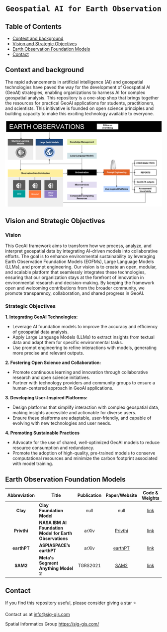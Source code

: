 # <p align=center>`Geospatial AI for Earth Observation`</p>

## Table of Contents
- [Context and background](#context-and-background)
- [Vision and Strategic Objectives](#vision-and-strategic-objectives)
- [Earth Observation Foundation Models](#earth-observation-foundation-models)
- [Contact](#contact)

## Context and background
The rapid advancements in artificial intelligence (AI) and geospatial technologies have paved the way for the development of Geospatial AI (GeoAI) strategies, enabling organizations to harness AI for complex geospatial analysis. This repository is a one-stop shop that brings together the resources for practical GeoAI applications for students, practitioners, and scientists. This initivative is founded on open science principles and building capacity to make this exciting technology available to everyone.

![alt text](https://github.com/sig-gis/open-geoai/blob/a1655db3e0970dabffb1623351c812d2f430a390/docs/images/eo_frameworks.png?raw=true)

## Vision and Strategic Objectives

### Vision 
This GeoAI framework aims to transform how we process, analyze, and interpret geospatial data by integrating AI-driven models into collaborative efforts. The goal is to enhance environmental sustainability by leveraging Earth Observation Foundation Models (EOFMs), Large Language Models (LLMs), and prompt engineering. Our vision is to create an open, modular, and scalable platform that seamlessly integrates these technologies, ensuring that our organization stays at the forefront of innovation in environmental research and decision-making. By keeping the framework open and welcoming contributions from the broader community, we promote transparency, collaboration, and shared progress in GeoAI.
### Strategic Objectives
**1. Integrating GeoAI Technologies:**
   * Leverage AI foundation models to improve the accuracy and efficiency of geospatial data analysis.
   * Apply Large Language Models (LLMs) to extract insights from textual data and adapt them for specific environmental tasks.
   * Use prompt engineering to refine interactions with models, generating more precise and relevant outputs.

**2. Fostering Open Science and Collaboration:**
   * Promote continuous learning and innovation through collaborative research and open science initiatives.
   * Partner with technology providers and community groups to ensure a human-centered approach in GeoAI applications.

**3. Developing User-Inspired Platforms:**
   * Design platforms that simplify interaction with complex geospatial data, making insights accessible and actionable for diverse users.
   * Ensure these platforms are adaptable, user-friendly, and capable of evolving with new technologies and user needs.

**4. Promoting Sustainable Practices**
   * Advocate for the use of shared, well-optimized GeoAI models to reduce resource consumption and redundancy.
   * Promote the adoption of high-quality, pre-trained models to conserve computational resources and minimize the carbon footprint associated with model training.

## Earth Observation Foundation Models

|Abbreviation|Title|Publication|Paper/Website|Code & Weights|
|:---:|---|:---:|:---:|:---:|
|**Clay**|**Clay Foundation Model**|null|null|[link](https://github.com/Clay-foundation/model)|
|**Privthi**|**NASA IBM AI Foundation Model for Earth Observations**|arXiv|[Privthi](https://arxiv.org/abs/2310.18660)|[link](https://huggingface.co/ibm-nasa-geospatial)|
|**earthPT**|**ASPIASPACE’s earthPT**|arXiv|[earthPT](https://arxiv.org/abs/2309.07207)|[link](https://github.com/aspiaspace/earthPT)|
|**SAM2**|**Meta's Segment Anything Model 2**|TGRS2021|[SAM2](https://ai.meta.com/research/publications/sam-2-segment-anything-in-images-and-videos/)|[link](https://github.com/facebookresearch/sam2)|

## Contact

If you find this repository useful, please consider giving a star :star:

Contact us at info@sig-gis.com

Spatial Informatics Group
https://sig-gis.com/
